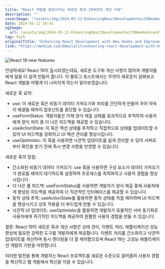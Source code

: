 ```yaml
---
title: "React 개발을 향상시키는 새로운 훅과 19버전의 개선 사항"
description: ""
coverImage: "/assets/img/2024-05-12-EnhancingReactDevelopmentwithNewHooksandImprovementsinVersion19_0.png"
date: 2024-05-12 19:41
ogImage: 
  url: /assets/img/2024-05-12-EnhancingReactDevelopmentwithNewHooksandImprovementsinVersion19_0.png
tag: Tech
originalTitle: "Enhancing React Development with New Hooks and Improvements in Version 19"
link: "https://medium.com/@dwslalit/enhancing-react-development-with-new-hooks-and-improvements-in-version-19-445f77db493e"
---
```



![React 19 new features](/assets/img/2024-05-12-EnhancingReactDevelopmentwithNewHooksandImprovementsinVersion19_0.png)

안녕하세요! React 19이 출시되었는데요, 새로운 도구와 개선 사항이 많아져 개발자들에게 일을 더 쉽게 만들어 줍니다. 이 블로그 포스트에서는 무엇이 새로운지 살펴보고 React 개발을 어떻게 더 나아지게 하는지 알아보겠습니다.

새로운 훅 요약:
- use: 이 새로운 훅은 비동기 데이터 가져오기와 처리를 간단하게 만들어 주어 약속이 해결될 때까지 컴포넌트를 중단할 수 있습니다.
- useFormStatus: 개발자들은 이제 양식 제출 상태를 효과적으로 추적하여 사용자에게 양식 처리 중 더 나은 피드백을 제공할 수 있습니다.
- useActionState: 이 훅은 액션 상태를 추적하고 직접적으로 상태를 업데이트할 수 있어 UI 피드백을 강화하고 UI 액션 관리를 향상시킵니다.
- useOptimistic: 이 훅을 사용하면 낙관적 업데이트를 쉽게 관리할 수 있어 서버로부터 확인을 받기 전에 즉시 변경 사항을 반영할 수 있습니다.



새로운 훅의 장점:

- 간소화된 비동기 데이터 가져오기: use 훅을 사용하면 구성 요소가 데이터 가져오기가 완료될 때까지 대기하도록 설정하여 프로세스를 최적화하고 사용자 경험을 향상시킵니다.
- 더 나은 폼 피드백: useFormStatus를 사용하면 개발자가 양식 제출 중에 사용자에게 향상된 피드백을 제공하여 더 직관적인 인터페이스를 제공할 수 있습니다.
- 동작 상태 추적: useActionState를 활용하면 동작 상태를 직접 제어하며 UI 피드백을 향상시키고 상호 작용을 더 부드럽게 만들 수 있습니다.
- 낙관적 UI 업데이트: useOptimistic을 활용하면 개발자가 효율적인 서버 동기화로 사용자에게 즉각적인 피드백을 제공하여 원활한 사용자 경험을 만들 수 있습니다.

결론:
React 19의 새로운 훅과 개선 사항은 상태 관리, 이벤트 처리, 애플리케이션 성능 향상에 필요한 강력한 도구를 개발자에게 제공합니다. 이벤트 처리를 간소화하고 낙관적 업데이트를 개선하며 동시 렌더링을 더 잘 제어함으로써 React 19는 고성능 애플리케이션 개발의 기반을 마련합니다.

이러한 발전을 통해 개발자는 React 프로젝트를 새로운 수준으로 끌어올려 사용자 경험을 혁신하고 웹 개발에서 혁신을 이끌 수 있습니다.